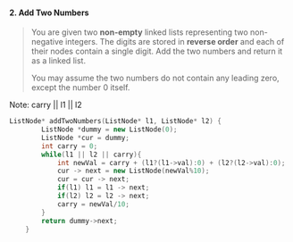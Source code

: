  #### 2. Add Two Numbers 

> You are given two **non-empty** linked lists representing two non-negative integers. The digits are stored in **reverse order** and each of their nodes contain a single digit. Add the two numbers and return it as a linked list.
>
> You may assume the two numbers do not contain any leading zero, except the number 0 itself.

Note: carry || l1 || l2

```cpp
ListNode* addTwoNumbers(ListNode* l1, ListNode* l2) {
        ListNode *dummy = new ListNode(0);
        ListNode *cur = dummy;
        int carry = 0;
        while(l1 || l2 || carry){
            int newVal = carry + (l1?(l1->val):0) + (l2?(l2->val):0);
            cur -> next = new ListNode(newVal%10);
            cur = cur -> next;
            if(l1) l1 = l1 -> next;
            if(l2) l2 = l2 -> next;
            carry = newVal/10;
        }
        return dummy->next;
    }
```

#### 